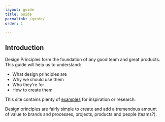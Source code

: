 ```yaml
---
layout: guide
title: Guide
permalink: /guide/
order: 1

---
```


## Introduction
Design Principles form the foundation of any good team and great products. This guide will help us to understand:

* What design principles are
* Why we should use them
* Who they're for
* How to create them

This site contains plenty of [examples](/examples/) for inspiration or research.

Design principles are fairly simple to create and add a tremendous amount of value to brands and processes, projects, products and people (teams?).
